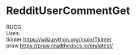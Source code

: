# RedditUserCommentGet
RUCG<br/>
Uses:<br/>
tkinter https://wiki.python.org/moin/TkInter<br/>
praw https://praw.readthedocs.io/en/latest/
